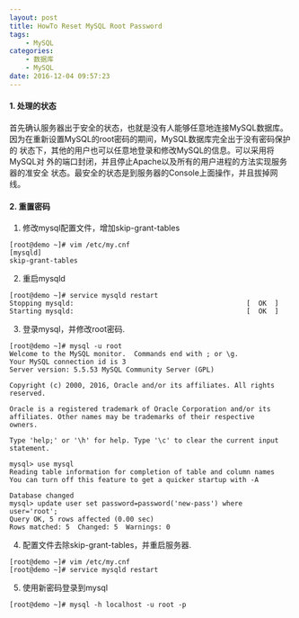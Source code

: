 ```yaml
---
layout: post
title: HowTo Reset MySQL Root Password
tags: 
    - MySQL
categories: 
    - 数据库
    - MySQL
date: 2016-12-04 09:57:23
---
```


#### 1. 处理的状态
 首先确认服务器出于安全的状态，也就是没有人能够任意地连接MySQL数据库。
因为在重新设置MySQL的root密码的期间，MySQL数据库完全出于没有密码保护的
状态下，其他的用户也可以任意地登录和修改MySQL的信息。可以采用将MySQL对
外的端口封闭，并且停止Apache以及所有的用户进程的方法实现服务器的准安全
状态。最安全的状态是到服务器的Console上面操作，并且拔掉网线。

#### 2. 重置密码

1. 修改mysql配置文件，增加skip-grant-tables
```
[root@demo ~]# vim /etc/my.cnf
[mysqld]
skip-grant-tables
```

2. 重启mysqld
```
[root@demo ~]# service mysqld restart
Stopping mysqld:                                           [  OK  ]
Starting mysqld:                                           [  OK  ]
```

3. 登录mysql，并修改root密码.
```
[root@demo ~]# mysql -u root
Welcome to the MySQL monitor.  Commands end with ; or \g.
Your MySQL connection id is 3
Server version: 5.5.53 MySQL Community Server (GPL)

Copyright (c) 2000, 2016, Oracle and/or its affiliates. All rights reserved.

Oracle is a registered trademark of Oracle Corporation and/or its
affiliates. Other names may be trademarks of their respective
owners.

Type 'help;' or '\h' for help. Type '\c' to clear the current input statement.

mysql> use mysql
Reading table information for completion of table and column names
You can turn off this feature to get a quicker startup with -A

Database changed
mysql> update user set password=password('new-pass') where user='root';
Query OK, 5 rows affected (0.00 sec)
Rows matched: 5  Changed: 5  Warnings: 0
```

4. 配置文件去除skip-grant-tables，并重启服务器.
```
[root@demo ~]# vim /etc/my.cnf
[root@demo ~]# service mysqld restart
```

5. 使用新密码登录到mysql
```
[root@demo ~]# mysql -h localhost -u root -p
```
